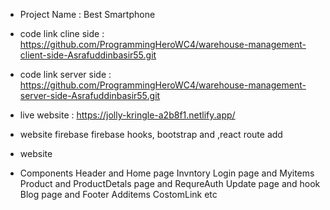 * Project Name : Best Smartphone

* code link cline side : https://github.com/ProgrammingHeroWC4/warehouse-management-client-side-Asrafuddinbasir55.git

* code link server side : https://github.com/ProgrammingHeroWC4/warehouse-management-server-side-Asrafuddinbasir55.git


* live website : https://jolly-kringle-a2b8f1.netlify.app/


* website firebase firebase hooks, bootstrap and ,react route add
* website 

* Components Header and Home page Invntory Login page and Myitems Product and ProductDetals page and RequreAuth Update page and hook Blog page and Footer Additems CostomLink etc



 